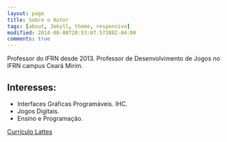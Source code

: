 ```yaml
---
layout: page
title: Sobre o Autor
tags: [about, Jekyll, theme, responsive]
modified: 2014-08-08T20:53:07.573882-04:00
comments: true
---
```


Professor do IFRN desde 2013.
Professor de Desenvolvimento de Jogos no IFRN campus Ceará Mirim.

## Interesses:

* Interfaces Gráficas Programáveis. IHC.
* Jogos Digitais.
* Ensino e Programação.

<a markdown="0" href="http://lattes.cnpq.br/3092841355862576" class="btn">Currículo Lattes	</a>